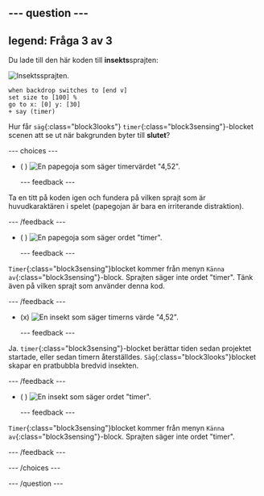 --- question ---
---
legend: Fråga 3 av 3
---

Du lade till den här koden till **insekts**sprajten:

![Insektssprajten.](images/bug-sprite.png)

```blocks3
when backdrop switches to [end v]
set size to [100] % 
go to x: [0] y: [30] 
+ say (timer) 
```

Hur får `säg`{:class="block3looks"} `timer`{:class="block3sensing"}-blocket scenen att se ut när bakgrunden byter till **slutet**?

--- choices ---

- ( ) ![En papegoja som säger timervärdet "4,52".](images/quiz_parrot_number.png)

  --- feedback ---

Ta en titt på koden igen och fundera på vilken sprajt som är huvudkaraktären i spelet (papegojan är bara en irriterande distraktion).

  --- /feedback ---

- ( ) ![En papegoja som säger ordet "timer".](images/quiz_parrot_timer.png)

  --- feedback ---

`Timer`{:class="block3sensing"}blocket kommer från menyn `Känna av`{:class="block3sensing"}-block. Sprajten säger inte ordet "timer". Tänk även på vilken sprajt som använder denna kod.

  --- /feedback ---

- (x) ![En insekt som säger timerns värde "4,52".](images/quiz_bug_number.png)

  --- feedback ---

Ja. `timer`{:class="block3sensing"}-blocket berättar tiden sedan projektet startade, eller sedan timern återställdes. `Säg`{:class="block3looks"}blocket skapar en pratbubbla bredvid insekten.

  --- /feedback ---

- ( ) ![En insekt som säger ordet "timer".](images/quiz_bug_timer.png)

  --- feedback ---

`Timer`{:class="block3sensing"}blocket kommer från menyn `Känna av`{:class="block3sensing"}-block. Sprajten säger inte ordet "timer".

  --- /feedback ---

--- /choices ---

--- /question ---





